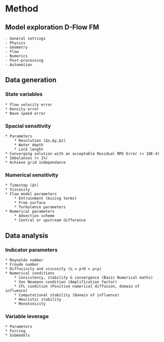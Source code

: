 # Method

## Model exploration D-Flow FM
    - General settings
    - Physics
    - Geometry
    - Flow
    - Numerics
    - Post-processing
    - Automation


## Data generation
### State variables
    * Flow velocity error
    * Density error
    * Wave speed error
### Spacial sensitivity
    * Parameters
        * Resolution (Δx,Δy,Δz)
        * Water depth
        * Lock lenght
    * Converging solution with an acceptable Residual RMS Error (< 10E-4)
    * Imbalances (< 1%)
    * Achieve grid independance
### Numerical sensitivity
    * Timestep (Δt)
    * Viscosity
    * Flow model parameters
        * Entrainment (mixing terms)
        * Free surface
        * Turbulence parameters
    * Numerical parameters 
        * Advection scheme
        * Central or upstream difference


## Data analysis
### Indicator parameters
    * Reynolds number
    * Froude number
    * Diffusivity and viscosity (η = ρ∙D = ρ∙μ)
    * Numerical conditions
        * Consistency, stability & convergence (Basic Numerical maths)
        * Von Neumann condition (Amplification factor)
        * CFL condition (Positive numerical diffusion, domain of influence)
        * Computational stability (Domain of influence)
        * Heuristic stability 
        * Monotonicity
### Variable leverage
    * Parameters
    * Forcing 
    * Submodels

